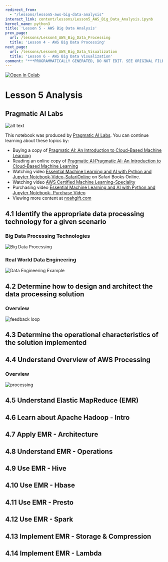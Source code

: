 ```yaml
---
redirect_from:
  - "/lessons/lesson5-aws-big-data-analysis"
interact_link: content/lessons/Lesson5_AWS_Big_Data_Analysis.ipynb
kernel_name: python3
title: 'Lesson 5 - AWS Big Data Analysis'
prev_page:
  url: /lessons/Lesson4_AWS_Big_Data_Processing
  title: 'Lesson 4 - AWS Big Data Processing'
next_page:
  url: /lessons/Lesson6_AWS_Big_Data_Visualization
  title: 'Lesson 6 - AWS Big Data Visualization'
comment: "***PROGRAMMATICALLY GENERATED, DO NOT EDIT. SEE ORIGINAL FILES IN /content***"
---
```


<a href="https://colab.research.google.com/github/paiml/awsbigdata/blob/master/Lesson5_AWS_Big_Data_Analysis.ipynb" target="_parent"><img src="https://colab.research.google.com/assets/colab-badge.svg" alt="Open In Colab"/></a>

# Lesson 5 Analysis

## Pragmatic AI Labs



![alt text](https://paiml.com/images/logo_with_slogan_white_background.png)

This notebook was produced by [Pragmatic AI Labs](https://paiml.com/).  You can continue learning about these topics by:

*   Buying a copy of [Pragmatic AI: An Introduction to Cloud-Based Machine Learning](http://www.informit.com/store/pragmatic-ai-an-introduction-to-cloud-based-machine-9780134863917)
*   Reading an online copy of [Pragmatic AI:Pragmatic AI: An Introduction to Cloud-Based Machine Learning](https://www.safaribooksonline.com/library/view/pragmatic-ai-an/9780134863924/)
*  Watching video [Essential Machine Learning and AI with Python and Jupyter Notebook-Video-SafariOnline](https://www.safaribooksonline.com/videos/essential-machine-learning/9780135261118) on Safari Books Online.
* Watching video [AWS Certified Machine Learning-Speciality](https://learning.oreilly.com/videos/aws-certified-machine/9780135556597)
* Purchasing video [Essential Machine Learning and AI with Python and Jupyter Notebook- Purchase Video](http://www.informit.com/store/essential-machine-learning-and-ai-with-python-and-jupyter-9780135261095)
*   Viewing more content at [noahgift.com](https://noahgift.com/)


## 4.1 Identify the appropriate data processing technology for a given scenario


### Big Data Processing Technologies

![Big Data Processing](https://user-images.githubusercontent.com/58792/54287663-54e6c700-4563-11e9-9f60-441302bbc929.png)

### Real World Data Engineering

![Data Engineering Example](https://user-images.githubusercontent.com/58792/54398331-d713e000-4676-11e9-9239-4ec35a250734.png)

## 4.2 Determine how to design and architect the data processing solution

### Overview

![feedback loop](https://user-images.githubusercontent.com/58792/54288887-75178580-4565-11e9-8a5c-ba6929012222.png)

## 4.3 Determine the operational characteristics of the solution implemented

## 4.4 Understand Overview of AWS Processing

### Overview
![processing](https://user-images.githubusercontent.com/58792/54293313-fb839580-456c-11e9-848a-b47bdd309430.png)

## 4.5 Understand Elastic MapReduce (EMR)

## 4.6 Learn about Apache Hadoop - Intro

## 4.7 Apply EMR - Architecture

## 4.8 Understand EMR - Operations

## 4.9 Use EMR - Hive



## 4.10 Use EMR - Hbase


## 4.11 Use EMR - Presto


## 4.12 Use EMR - Spark


## 4.13 Implement EMR - Storage & Compression


## 4.14 Implement EMR - Lambda

